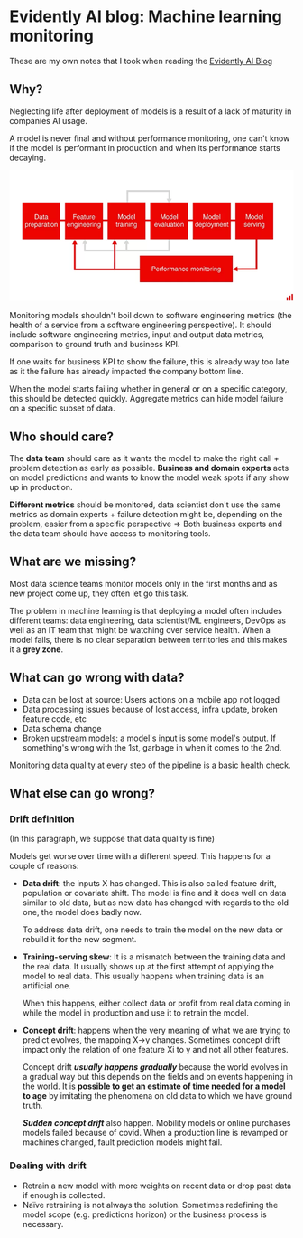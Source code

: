 # Evidently AI blog: Machine learning monitoring

These are my own notes that I took when reading the  [Evidently AI Blog](https://evidentlyai.com/blog)

## Why?

Neglecting life after deployment of models is a result of a lack of maturity in companies AI usage.

A model is never final and without performance monitoring, one can't know if the model is performant in production and when its performance starts decaying.

![Machine learning model lifecycle: after model deployment comes model serving and performance monitoring.](../_assets/C1W1_references_summary/model_lifecycle_2.png)

Monitoring models shouldn't boil down to software engineering metrics (the health of a service from a software engineering perspective). It should include software engineering metrics, input and output data metrics, comparison to ground truth and business KPI.

If one waits for business KPI to show the failure, this is already way too late as it the failure has already impacted the company bottom line.

When the model starts failing whether in general or on a specific category, this should be detected quickly. Aggregate metrics can hide model failure on a specific subset of data.

## Who should care?

The **data team** should care as it wants the model to make the right call + problem detection as early as possible. **Business and domain experts** acts on model predictions and wants to know the model weak spots if any show up in production.

**Different metrics** should be monitored, data scientist don't use the same metrics as domain experts + failure detection might be, depending on the problem, easier from a specific perspective => Both business experts and the data team should have access to monitoring tools.

## What are we missing?

Most data science teams monitor models only in the first months and as new project come up, they often let go this task.

The problem in machine learning is that deploying a model often includes different teams: data engineering, data scientist/ML engineers, DevOps as well as an IT team that might be watching over service health. When a model fails, there is no clear separation between territories and this makes it a **grey zone**.

## What can go wrong with data?

- Data can be lost at source: Users actions on a mobile app not logged
- Data processing issues because of lost access, infra update, broken feature code, etc
- Data schema change
- Broken upstream models: a model's input is some model's output. If something's wrong with the 1st, garbage in when it comes to the 2nd.

Monitoring data quality at every step of the pipeline is a basic health check.

## What else can go wrong?

### Drift definition

(In this paragraph, we suppose that data quality is fine)

Models get worse over time with a different speed. This happens for a couple of reasons:

- **Data drift**: the inputs X has changed. This is also called feature drift, population or covariate shift. The model is fine and it does well on data similar to old data, but as new data has changed with regards to the old one, the model does badly now.

  To address data drift, one needs to train the model on the new data or rebuild it for the new segment.

- **Training-serving skew**: It is a mismatch between the training data and the real data. It usually shows up at the first attempt of applying the model to real data. This usually happens when training data is an artificial one.

  When this happens, either collect data or profit from real data coming in while the model in production and use it to retrain the model.

- **Concept drift**: happens when the very meaning of what we are trying to predict evolves, the mapping X->y changes. Sometimes concept drift impact only the relation of one feature Xi to y and not all other features.

  Concept drift ***usually happens gradually*** because the world evolves in a gradual way but this depends on the fields and on events happening in the world.  It is **possible to get an estimate of time needed for a model to age** by imitating the phenomena on old data to which we have ground truth.

  ***Sudden concept drift*** also happen. Mobility models or online purchases models failed because of covid. When a production line is revamped or machines changed, fault prediction models might fail.

### Dealing with drift

- Retrain a new model with more weights on recent data or drop past data if enough is collected.
- Naïve retraining is not always the solution. Sometimes redefining the model scope (e.g. predictions horizon) or the business process is necessary.
